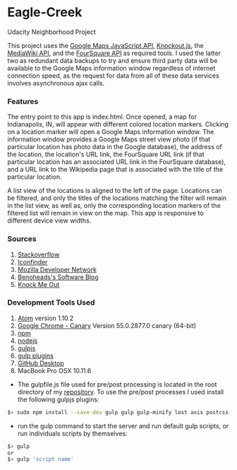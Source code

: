 # Eagle-Creek
Udacity Neighborhood Project

This project uses the [Google Maps JavaScript API](https://developers.google.com/maps/documentation/javascript/ "https://developers.google.com/maps/documentation/javascript/"), [Knockout.js](http://knockoutjs.com/ "http://knockoutjs.com/"), the [MediaWiki API](https://www.mediawiki.org/wiki/API:Main_page "https://www.mediawiki.org/wiki/API:Main_page"), and the [FourSquare API](https://developer.foursquare.com/ "https://developer.foursquare.com/")  as required tools. I used the latter two as redundant data backups to try and ensure third party data will be available to the Google Maps information window regardless of internet connection speed, as the request for data from all of these data services involves asynchronous ajax calls.

### Features
The entry point to this app is index.html. Once opened, a map for Indianapolis, IN, will appear with different colored location markers. Clicking on a location marker will open a Google Maps information window. The information window provides a Google Maps street view photo (if that particular location has photo data in the Google database), the address of the location, the location's URL link, the FourSquare URL link (if that particular location has an associated URL link in the FourSquare database), and a URL link to the Wikipedia page that is associated with the title of the particular location.

A list view of the locations is aligned to the left of the page. Locations can be filtered, and only the titles of the locations matching the filter will remain in the list view, as well as, only the corresponding location markers of the filtered list will remain in view on the map. This app is responsive to different device view widths.

### Sources
1. [Stackoverflow](https://stackoverflow.com/questions/37375015/how-to-access-an-object-in-a-wikipedia-api-if-the-other-objects-names-keys-keep "https://stackoverflow.com/questions/37375015/how-to-access-an-object-in-a-wikipedia-api-if-the-other-objects-names-keys-keep")
2. [Iconfinder](https://www.iconfinder.com/icons/134216/hamburger_lines_menu_icon "https://www.iconfinder.com/icons/134216/hamburger_lines_menu_icon")
3. [Mozilla Developer Network](https://developer.mozilla.org/en-US/ "https://developer.mozilla.org/en-US/")
4. [Benoheads's Software Blog](https://benohead.com/javascript-variables-asynchronous-callback-functions/ "https://benohead.com/javascript-variables-asynchronous-callback-functions/")
5. [Knock Me Out](http://www.knockmeout.net/2011/04/utility-functions-in-knockoutjs.html "http://www.knockmeout.net/2011/04/utility-functions-in-knockoutjs.html")

### Development Tools Used
1. [Atom](https://atom.io/ "https://atom.io/") version 1.10.2
2. [Google Chrome - Canary](https://www.google.com/chrome/browser/canary.html "https://www.google.com/chrome/browser/canary.html") Version 55.0.2877.0 canary (64-bit)
3. [npm](https://www.npmjs.com/ "https://www.npmjs.com/")
4. [nodejs](https://nodejs.org/en/ "https://nodejs.org/en/")
5. [gulpjs](http://gulpjs.com/ "http://gulpjs.com/")
6. [gulp plugins](http://gulpjs.com/plugins/ "http://gulpjs.com/plugins/")
7. [GitHub Desktop](https://desktop.github.com/ "https://desktop.github.com/")
8. MacBook Pro OSX 10.11.6

  * The gulpfile.js file used for pre/post processing is located in the root directory of my [repository](https://github.com/mindgriot/phil-website-optimization "https://github.com/mindgriot/phil-website-optimization"). To use the pre/post processes I used install the following gulpjs plugins:

  ```bash
  $> sudo npm install --save-dev gulp gulp gulp-minify lost axis postcss-cssnext gulp-cssnano gulp-plumber gulp-concat browser-sync autoprefixer gulp-sourcemaps gulp-responsive gulp-stylus poststylus rupture gulp-load-plugins gulp-rename gulp-imagemin critical
  ```
  * run the gulp command to start the server and run default gulp scripts, or run individuals scripts by themselves:

  ```bash
  $> gulp
  or
  $> gulp 'script name'
  ```
